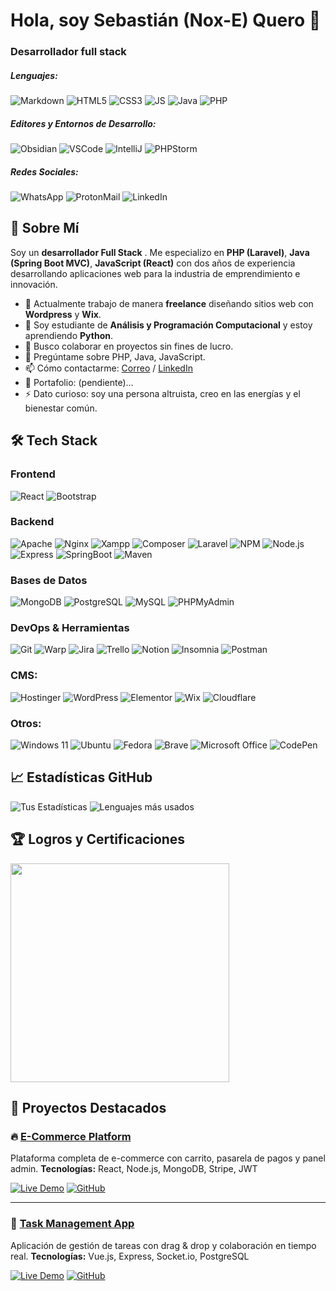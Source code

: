 # Hola, soy Sebastián (Nox-E) Quero 👋 
### Desarrollador full stack

##### Lenguajes:
![Markdown](https://img.shields.io/badge/Markdown-000000?style=for-the-badge&logo=markdown&logoColor=white)
![HTML5](https://img.shields.io/badge/HTML5-E34F26?style=for-the-badge&logo=html5&logoColor=white)
![CSS3](https://img.shields.io/badge/CSS3-1572B6?style=for-the-badge&logo=css3&logoColor=white)
![JS](https://img.shields.io/badge/JavaScript-323330?style=for-the-badge&logo=javascript&logoColor=F7DF1E)
![Java](https://img.shields.io/badge/Java-ED8B00?style=for-the-badge&logo=openjdk&logoColor=white)
![PHP](https://img.shields.io/badge/PHP-777BB4?style=for-the-badge&logo=php&logoColor=white)

##### Editores y Entornos de Desarrollo:
![Obsidian](https://img.shields.io/badge/Obsidian-%23483699.svg?style=for-the-badge&logo=obsidian&logoColor=white)
![VSCode](https://img.shields.io/badge/VSCode-0078D4?style=for-the-badge&logo=visual%20studio%20code&logoColor=white)
![IntelliJ](https://img.shields.io/badge/IntelliJ_IDEA-000000.svg?style=for-the-badge&logo=intellij-idea&logoColor=white)
![PHPStorm](http://img.shields.io/badge/-PHPStorm-181717?style=for-the-badge&logo=phpstorm&logoColor=white)

##### Redes Sociales:
![WhatsApp](https://img.shields.io/badge/WhatsApp-25D366?style=for-the-badge&logo=whatsapp&logoColor=white)
![ProtonMail](https://img.shields.io/badge/proton%20mail-6D4AFF?style=for-the-badge&logo=protonmail&logoColor=white)
![LinkedIn](https://img.shields.io/badge/linkedin-%230077B5.svg?style=for-the-badge&logo=linkedin&logoColor=white)
![]()

## 🚀 Sobre Mí
Soy un **desarrollador Full Stack** . 
Me especializo en **PHP (Laravel)**, **Java (Spring Boot MVC)**, **JavaScript (React)** con dos años de experiencia desarrollando aplicaciones web para la industria de emprendimiento e innovación.

- 🔭 Actualmente trabajo de manera **freelance** diseñando sitios web con **Wordpress** y **Wix**.
- 🌱 Soy estudiante de **Análisis y Programación Computacional** y estoy aprendiendo **Python**.
- 👯 Busco colaborar en proyectos sin fines de lucro.
- 💬 Pregúntame sobre PHP, Java, JavaScript.
- 📫 Cómo contactarme: [Correo](s.quero.s@pm.me) / [LinkedIn](https://www.linkedin.com/sebastianquero/)
- 📄 Portafolio: (pendiente)...
- ⚡ Dato curioso: soy una persona altruista, creo en las energías y el bienestar común.

## 🛠️ Tech Stack

### Frontend
![React](https://img.shields.io/badge/React-20232A?style=for-the-badge&logo=react&logoColor=61DAFB)
![Bootstrap](https://img.shields.io/badge/Bootstrap-563D7C?style=for-the-badge&logo=bootstrap&logoColor=white)

### Backend
![Apache](https://img.shields.io/badge/Apache-D22128?style=for-the-badge&logo=Apache&logoColor=white)
![Nginx](https://img.shields.io/badge/Nginx-009639?style=for-the-badge&logo=nginx&logoColor=white)
![Xampp](https://img.shields.io/badge/Xampp-F37623?style=for-the-badge&logo=xampp&logoColor=white)
![Composer](https://img.shields.io/badge/Composer-885630?style=for-the-badge&logo=Composer&logoColor=white)
![Laravel](https://img.shields.io/badge/Laravel-FF2D20?style=for-the-badge&logo=laravel&logoColor=white)
![NPM](https://img.shields.io/badge/npm-CB3837?style=for-the-badge&logo=npm&logoColor=white)
![Node.js](https://img.shields.io/badge/Node.js-339933?style=for-the-badge&logo=nodedotjs&logoColor=white)
![Express](https://img.shields.io/badge/Express.js-000000?style=for-the-badge&logo=express&logoColor=white)
![SpringBoot](https://img.shields.io/badge/Spring_Boot-6DB33F?style=for-the-badge&logo=spring-boot&logoColor=white)
![Maven](https://img.shields.io/badge/apachemaven-C71A36.svg?style=for-the-badge&logo=apachemaven&logoColor=white)

### Bases de Datos
![MongoDB](https://img.shields.io/badge/MongoDB-4EA94B?style=for-the-badge&logo=mongodb&logoColor=white)
![PostgreSQL](https://img.shields.io/badge/PostgreSQL-316192?style=for-the-badge&logo=postgresql&logoColor=white)
![MySQL](https://img.shields.io/badge/MySQL-005C84?style=for-the-badge&logo=mysql&logoColor=white)
![PHPMyAdmin](https://img.shields.io/badge/phpmyadmin-6C78AF?style=for-the-badge&logo=phpmyadmin&logoColor=white)

### DevOps & Herramientas
![Git](https://img.shields.io/badge/Git-F05032?style=for-the-badge&logo=git&logoColor=white)
![Warp](https://img.shields.io/badge/warp-01A4FF?style=for-the-badge&logo=warp&logoColor=white)
![Jira](https://img.shields.io/badge/jira-%230A0FFF.svg?style=for-the-badge&logo=jira&logoColor=white)
![Trello](https://img.shields.io/badge/Trello-%23026AA7.svg?style=for-the-badge&logo=Trello&logoColor=white)
![Notion](https://img.shields.io/badge/Notion-%23000000.svg?style=for-the-badge&logo=notion&logoColor=white)
![Insomnia](https://img.shields.io/badge/Insomnia-5849be?style=for-the-badge&logo=Insomnia&logoColor=white)
![Postman](https://img.shields.io/badge/Postman-FF6C37?style=for-the-badge&logo=Postman&logoColor=white)

### CMS:
![Hostinger](https://img.shields.io/badge/Hostinger-673DE6?style=for-the-badge&logo=hostinger&logoColor=white)
![WordPress](https://img.shields.io/badge/Wordpress-21759B?style=for-the-badge&logo=wordpress&logoColor=white)
![Elementor](https://img.shields.io/badge/Elementor-92003B?style=for-the-badge&logo=elementor&logoColor=white)
![Wix](https://img.shields.io/badge/Wix-000?style=for-the-badge&logo=wix&logoColor=white)
![Cloudflare](https://img.shields.io/badge/Cloudflare-F38020?style=for-the-badge&logo=Cloudflare&logoColor=white)

### Otros:
![Windows 11](https://img.shields.io/badge/Windows%2011-%230079d5.svg?style=for-the-badge&logo=Windows%2011&logoColor=white)
![Ubuntu](https://img.shields.io/badge/Ubuntu-E95420?style=for-the-badge&logo=ubuntu&logoColor=white)
![Fedora](https://img.shields.io/badge/Fedora-294172?style=for-the-badge&logo=fedora&logoColor=white)
![Brave](https://img.shields.io/badge/Brave-FB542B?style=for-the-badge&logo=Brave&logoColor=white)
![Microsoft Office](https://img.shields.io/badge/Microsoft_Office-D83B01?style=for-the-badge&logo=microsoft-office&logoColor=white)
![CodePen](https://img.shields.io/badge/CodePen-white?style=for-the-badge&logo=codepen&logoColor=black)

## 📈 Estadísticas GitHub
![Tus Estadísticas](https://github-readme-stats.vercel.app/api?username=tuusuario&show_icons=true&theme=radical)
![Lenguajes más usados](https://github-readme-stats.vercel.app/api/top-langs/?username=tuusuario&layout=compact&theme=radical)

## 🏆 Logros y Certificaciones
<img src="https://res.cloudinary.com/certifier/image/upload/v1744809881/Participation_Spanish_4_2ff440a916.webp" width="350">

## 🎯 Proyectos Destacados
### 🔥 [E-Commerce Platform](https://github.com/tuusuario/ecommerce)

Plataforma completa de e-commerce con carrito, pasarela de pagos y panel admin.
**Tecnologías:** React, Node.js, MongoDB, Stripe, JWT

[![Live Demo](https://img.shields.io/badge/🚀_Live_Demo-2ea44f)](https://demo.com)
[![GitHub](https://img.shields.io/badge/📁_Repository-181717)](https://github.com/tuusuario/ecommerce)

---

### 🎨 [Task Management App](https://github.com/tuusuario/taskapp)

Aplicación de gestión de tareas con drag & drop y colaboración en tiempo real.
**Tecnologías:** Vue.js, Express, Socket.io, PostgreSQL

[![Live Demo](https://img.shields.io/badge/🚀_Live_Demo-2ea44f)](https://demo.com)
[![GitHub](https://img.shields.io/badge/📁_Repository-181717)](https://github.com/tuusuario/ecommerce)
